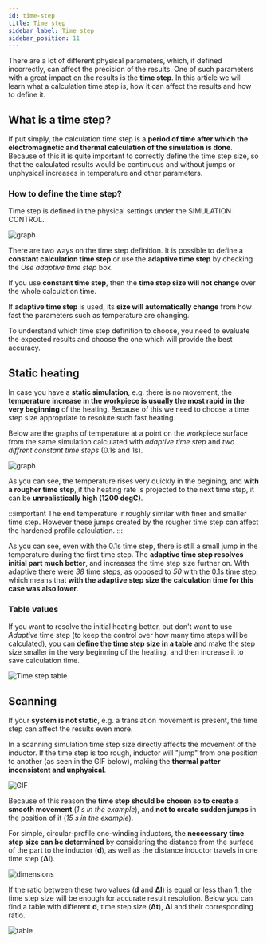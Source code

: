 ```yaml
---
id: time-step
title: Time step
sidebar_label: Time step
sidebar_position: 11
---
```


There are a lot of different physical parameters, which, if defined incorrectly, can affect the precision of the results. One of such parameters with a great impact on the results is the **time step**. In this article we will learn what a calculation time step is, how it can affect the results and how to define it.

## What is a time step?

If put simply, the calculation time step is a **period of time after which the electromagnetic and thermal calculation of the simulation is done**. Because of this it is quite important to correctly define the time step size, so that the calculated results would be continuous and without jumps or unphysical increases in temperature and other parameters.

### How to define the time step?

Time step is defined in the physical settings under the SIMULATION CONTROL.

<p align="center">

![graph](assets/time-step/1.png)

</p>

There are two ways on the time step definition. It is possible to define a **constant calculation time step** or use the **adaptive time step** by checking the *Use adaptive time step* box.

If you use **constant time step**, then the **time step size will not change** over the whole calculation time.

If **adaptive time step** is used, its **size will automatically change** from how fast the parameters such as temperature are changing.

To understand which time step definition to choose, you need to evaluate the expected results and choose the one which will provide the best accuracy.

## Static heating

In case you have a **static simulation**, e.g. there is no movement, the **temperature increase in the workpiece is usually the most rapid in the very beginning** of the heating. Because of this we need to choose a time step size appropriate to resolute such fast heating.

Below are the graphs of temperature at a point on the workpiece surface from the same simulation calculated with *adaptive time step* and *two diffrent constant time steps* (0.1s and 1s).

<p align="center">

![graph](assets/time-step/Max_temp.png)

</p>

As you can see, the temperature rises very quickly in the begining, and **with a rougher time step**, if the heating rate is projected to the next time step, it can be **unrealistically high (1200 degC)**.

:::important
The end temperature ir roughly similar with finer and smaller time step. However these jumps created by the rougher time step can affect the hardened profile calculation.
:::

As you can see, even with the 0.1s time step, there is still a small jump in the temperature during the first time step. The **adaptive time step resolves initial part much better**, and increases the time step size further on. With adaptive there were *38* time steps, as opposed to *50* with the 0.1s time step, which means that **with the adaptive step size the calculation time for this case was also lower**.

### Table values

If you want to resolve the initial heating better, but don't want to use *Adaptive* time step (to keep the control over how many time steps will be calculated), you can **define the time step size in a table** and make the step size smaller in the very beginning of the heating, and then increase it to save calculation time.

<p align="center">

![Time step table](assets/time-step/2.png)

</p>

## Scanning

If your **system is not static**, e.g. a translation movement is present, the time step can affect the results even more.

In a scanning simulation time step size directly affects the movement of the inductor. If the time step is too rough, inductor will "jump" from one position to another (as seen in the GIF below), making the **thermal patter inconsistent and unphysical**.


![GIF](assets/time-step/comb123.gif)


Because of this reason the **time step should be chosen so to create a smooth movement** (*1 s in the example*), and **not to create sudden jumps** in the position of it (*15 s in the example*).

For simple, circular-profile one-winding inductors, the **neccessary time step size can be determined** by considering the distance from the surface of the part to the inductor (**d**), as well as the distance inductor travels in one time step (**Δl**).

<p align="center">

![dimensions](assets/time-step/Scanning_dimensions.png)

</p>

If the ratio between these two values (**d** and **Δl**) is equal or less than 1, the time step size will be enough for accurate result resolution. Below you can find a table with different **d**, time step size (**Δt**), **Δl** and their corresponding ratio.

<p align="center">

![table](assets/time-step/table.png)

</p>

